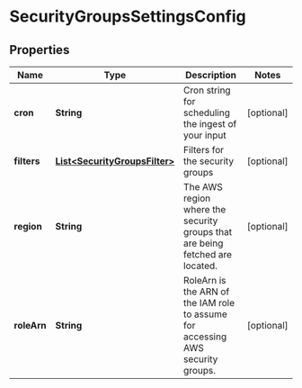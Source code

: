 

# SecurityGroupsSettingsConfig


## Properties

| Name | Type | Description | Notes |
|------------ | ------------- | ------------- | -------------|
|**cron** | **String** | Cron string for scheduling the ingest of your input |  [optional] |
|**filters** | [**List&lt;SecurityGroupsFilter&gt;**](SecurityGroupsFilter.md) | Filters for the security groups |  [optional] |
|**region** | **String** | The AWS region where the security groups that are being fetched are located. |  [optional] |
|**roleArn** | **String** | RoleArn is the ARN of the IAM role to assume for accessing AWS security groups. |  [optional] |



